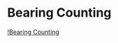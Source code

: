 # Bearing Counting
[!Bearing Counting](https://github.com/ShaShekhar/myProjects/blob/main/bearing_counting.gif)

